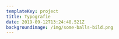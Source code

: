 ```yaml
---
templateKey: project
title: Typografie
date: 2019-09-12T13:24:48.521Z
backgroundimage: /img/some-balls-bild.png
---
```


